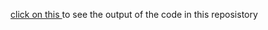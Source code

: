 <a href="https://shivam1938.github.io/html" target="_blank"> click on this </a> to see the output of the code in this reposistory
